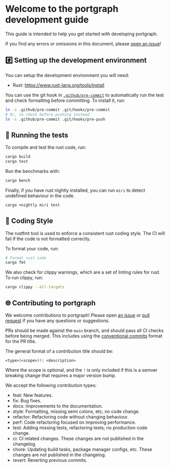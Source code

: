 # Welcome to the portgraph development guide <!-- omit in toc -->

This guide is intended to help you get started with developing portgraph.

If you find any errors or omissions in this document, please [open an issue](https://github.com/CQCL/portgraph/issues/new)!

## #️⃣ Setting up the development environment

You can setup the development environment you will need:

- Rust: https://www.rust-lang.org/tools/install

You can use the git hook in [`.github/pre-commit`](.github/pre-commit) to automatically run the test and check formatting before committing.
To install it, run:

```bash
ln -s .github/pre-commit .git/hooks/pre-commit
# Or, to check before pushing instead
ln -s .github/pre-commit .git/hooks/pre-push
```

## 🏃 Running the tests

To compile and test the rust code, run:

```bash
cargo build
cargo test
```

Run the benchmarks with:

```bash
cargo bench
```

Finally, if you have rust nightly installed, you can run `miri` to detect
undefined behaviour in the code.

```bash
cargo +nightly miri test
```

## 💅 Coding Style

The rustfmt tool is used to enforce a consistent rust coding style. The CI will fail if the code is not formatted correctly.

To format your code, run:

```bash
# Format rust code
cargo fmt
```

We also check for clippy warnings, which are a set of linting rules for rust. To run clippy, run:

```bash
cargo clippy --all-targets
```

## 🌐 Contributing to portgraph

We welcome contributions to portgraph! Please open [an issue](https://github.com/CQCL/portgraph/issues/new) or [pull request](https://github.com/CQCL/portgraph/compare) if you have any questions or suggestions.

PRs should be made against the `main` branch, and should pass all CI checks before being merged. This includes using the [conventional commits](https://www.conventionalcommits.org/en/v1.0.0/) format for the PR title.

The general format of a contribution title should be:

```
<type>(<scope>)!: <description>
```

Where the scope is optional, and the `!` is only included if this is a semver breaking change that requires a major version bump.

We accept the following contribution types:

- feat: New features.
- fix: Bug fixes.
- docs: Improvements to the documentation.
- style: Formatting, missing semi colons, etc; no code change.
- refactor: Refactoring code without changing behaviour.
- perf: Code refactoring focused on improving performance.
- test: Adding missing tests, refactoring tests; no production code change.
- ci: CI related changes. These changes are not published in the changelog.
- chore: Updating build tasks, package manager configs, etc. These changes are not published in the changelog.
- revert: Reverting previous commits.